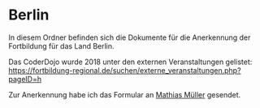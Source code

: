 Berlin
======

In diesem Ordner befinden sich die Dokumente für die Anerkennung der
Fortbildung für das Land Berlin.

Das CoderDojo wurde 2018 unter den externen Veranstaltungen gelistet:
https://fortbildung-regional.de/suchen/externe_veranstaltungen.php?pageID=h

Zur Anerkennung habe ich das Formular an [Mathias Müller](https://intern.fortbildung-regional.de/online/suchen/ansprechpartnerSen2.php?showAnsprechpartner=1&pageID=e)
gesendet.
